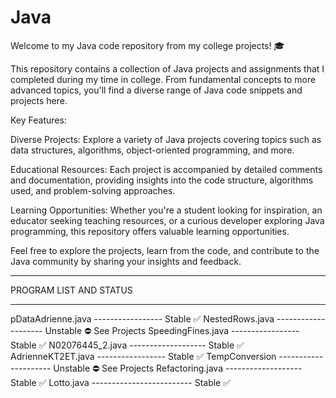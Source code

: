 # Java
Welcome to my Java code repository from my college projects! 🎓

This repository contains a collection of Java projects and assignments that I completed during my time in college. From fundamental concepts to more advanced topics, you'll find a diverse range of Java code snippets and projects here.

Key Features:

Diverse Projects: Explore a variety of Java projects covering topics such as data structures, algorithms, object-oriented programming, and more.

Educational Resources: Each project is accompanied by detailed comments and documentation, providing insights into the code structure, algorithms used, and problem-solving approaches.

Learning Opportunities: Whether you're a student looking for inspiration, an educator seeking teaching resources, or a curious developer exploring Java programming, this repository offers valuable learning opportunities.

Feel free to explore the projects, learn from the code, and contribute to the Java community by sharing your insights and feedback.

*****************************************************************

PROGRAM LIST AND STATUS
*********************************

pDataAdrienne.java ----------------- Stable ✅
NestedRows.java -------------------- Unstable ⛔️ See Projects
SpeedingFines.java ----------------- Stable ✅
N02076445_2.java ------------------- Stable ✅
AdrienneKT2ET.java ----------------- Stable ✅
TempConversion --------------------- Unstable ⛔️ See Projects
Refactoring.java ------------------- Stable ✅
Lotto.java ------------------------- Stable ✅